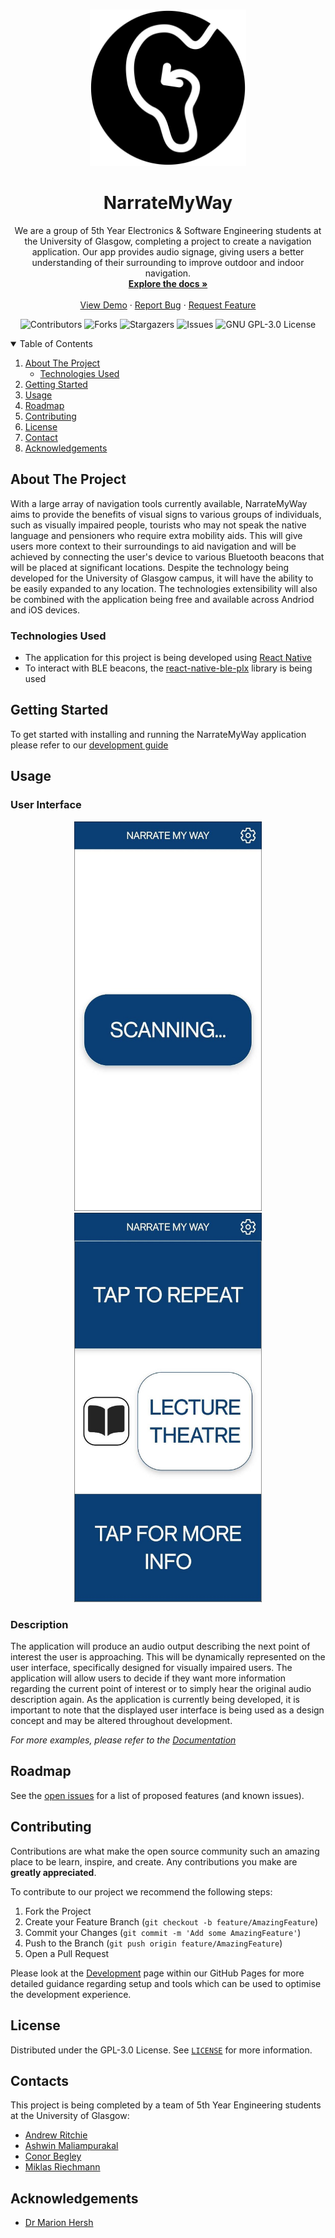 <!-- PROJECT LOGO -->
<br />
<p align="center">

   <img src="docs/images/logo.svg" alt="Logo for Narrate My Way" width="250">

  <h1 align="center">NarrateMyWay</h1>

  <p align="center">
    We are a group of 5th Year Electronics & Software Engineering students at the University of Glasgow, completing a project to create a navigation application. Our app provides audio signage, giving users a better understanding of their surrounding to improve outdoor and indoor navigation.
    <br />
    <a href="https://ese-peasy.github.io/NarrateMyWay/"><strong>Explore the docs »</strong></a>
    <br />
    <br />
    <a href="https://github.com/ESE-Peasy/NarrateMyWay">View Demo</a>
    ·
    <a href="https://github.com/ESE-Peasy/NarrateMyWay/issues">Report Bug</a>
    ·
    <a href="https://github.com/ESE-Peasy/NarrateMyWay/issues">Request Feature</a>
  </p>
</p>

<div align="center">

![Contributors](https://img.shields.io/github/contributors/ESE-Peasy/NarrateMyWay.svg?style=for-the-badge)
![Forks](https://img.shields.io/github/forks/ESE-Peasy/NarrateMyWay.svg?style=for-the-badge)
![Stargazers](https://img.shields.io/github/stars/ESE-Peasy/NarrateMyWay.svg?style=for-the-badge)
![Issues](https://img.shields.io/github/issues/ESE-Peasy/NarrateMyWay.svg?style=for-the-badge)
![GNU GPL-3.0 License](https://img.shields.io/github/license/ESE-Peasy/NarrateMyWay.svg?style=for-the-badge)

</div>

<!-- TABLE OF CONTENTS -->
<details open="open">
  <summary>Table of Contents</summary>
  <ol>
    <li>
      <a href="#about-the-project">About The Project</a>
      <ul>
        <li><a href="#technologies-used">Technologies Used</a></li>
      </ul>
    </li>
    <li>
      <a href="#getting-started">Getting Started</a>
    </li>
    <li><a href="#usage">Usage</a></li>
    <li><a href="#roadmap">Roadmap</a></li>
    <li><a href="#contributing">Contributing</a></li>
    <li><a href="#license">License</a></li>
    <li><a href="#contact">Contact</a></li>
    <li><a href="#acknowledgements">Acknowledgements</a></li>
  </ol>
</details>



<!-- ABOUT THE PROJECT -->
## About The Project

With a large array of navigation tools currently available, NarrateMyWay aims to provide the benefits of visual signs to various groups of individuals, such as visually impaired people, tourists who may not speak the native language and pensioners who require extra mobility aids. This will give users more context to their surroundings to aid navigation and will be achieved by connecting the user's device to various Bluetooth beacons that will be placed at significant locations. Despite the technology being developed for the University of Glasgow campus, it will have the ability to be easily expanded to any location. The technologies extensibility will also be combined with the application being free and available across Andriod and iOS devices.

### Technologies Used

* The application for this project is being developed using [React Native](https://reactnative.dev)
* To interact with BLE beacons, the [react-native-ble-plx](https://github.com/Polidea/react-native-ble-plx) library is being used


<!-- GETTING STARTED -->
## Getting Started

To get started with installing and running the NarrateMyWay application please refer to our [development guide](https://ese-peasy.github.io/NarrateMyWay/development/development.html)

<!-- USAGE EXAMPLES -->
## Usage

### User Interface

<div align="center" display="flex" justify-content="space-between"> 
  <img src="docs/images/screenshots/scanning-screen.jpg" alt="Logo for NarrateMyWay" width="300">
  <img src="docs/images/screenshots/info-screen.jpg" alt="Logo for NarrateMyWay" width="300">
</div>

### Description

The application will produce an audio output describing the next point of interest the user is approaching. This will be dynamically represented on the user interface, specifically designed for visually impaired users. The application will allow users to decide if they want more information regarding the current point of interest or to simply hear the original audio description again. As the application is currently being developed, it is important to note that the displayed user interface is being used as a design concept and may be altered throughout development. 

_For more examples, please refer to the [Documentation](https://ese-peasy.github.io/NarrateMyWay/)_


<!-- ROADMAP -->
## Roadmap 

See the [open issues](https://github.com/ESE-Peasy/NarrateMyWay/issues) for a list of proposed features (and known issues).


<!-- CONTRIBUTING -->
## Contributing

Contributions are what make the open source community such an amazing place to be learn, inspire, and create. Any contributions you make are **greatly appreciated**.

To contribute to our project we recommend the following steps:

1. Fork the Project
2. Create your Feature Branch (`git checkout -b feature/AmazingFeature`)
3. Commit your Changes (`git commit -m 'Add some AmazingFeature'`)
4. Push to the Branch (`git push origin feature/AmazingFeature`)
5. Open a Pull Request

Please look at the [Development](https://ese-peasy.github.io/NarrateMyWay/development/development.html) page within our GitHub Pages for more detailed guidance regarding setup and tools which can be used to optimise the development experience.

<!-- LICENSE -->
## License

Distributed under the GPL-3.0 License. See [`LICENSE`](https://github.com/ESE-Peasy/NarrateMyWay/blob/main/LICENSE) for more information.


<!-- CONTACT -->
## Contacts

This project is being completed by a team of 5th Year Engineering students at the University of Glasgow:

* [Andrew Ritchie](https://github.com/Andrew-Ritchie) 
* [Ashwin Maliampurakal](https://github.com/Ashwin-MJ)
* [Conor Begley](https://github.com/C-Begley)
* [Miklas Riechmann](https://github.com/miklasr)



<!-- ACKNOWLEDGEMENTS -->
## Acknowledgements
* [Dr Marion Hersh](https://www.gla.ac.uk/schools/engineering/staff/marionhersh/)
